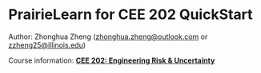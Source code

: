 # PrairieLearn for CEE 202 QuickStart

Author: Zhonghua Zheng (zhonghua.zheng@outlook.com or zzheng25@illinois.edu)

Course information: **[CEE 202: Engineering Risk & Uncertainty](https://courses.illinois.edu/schedule/terms/CEE/202)**

